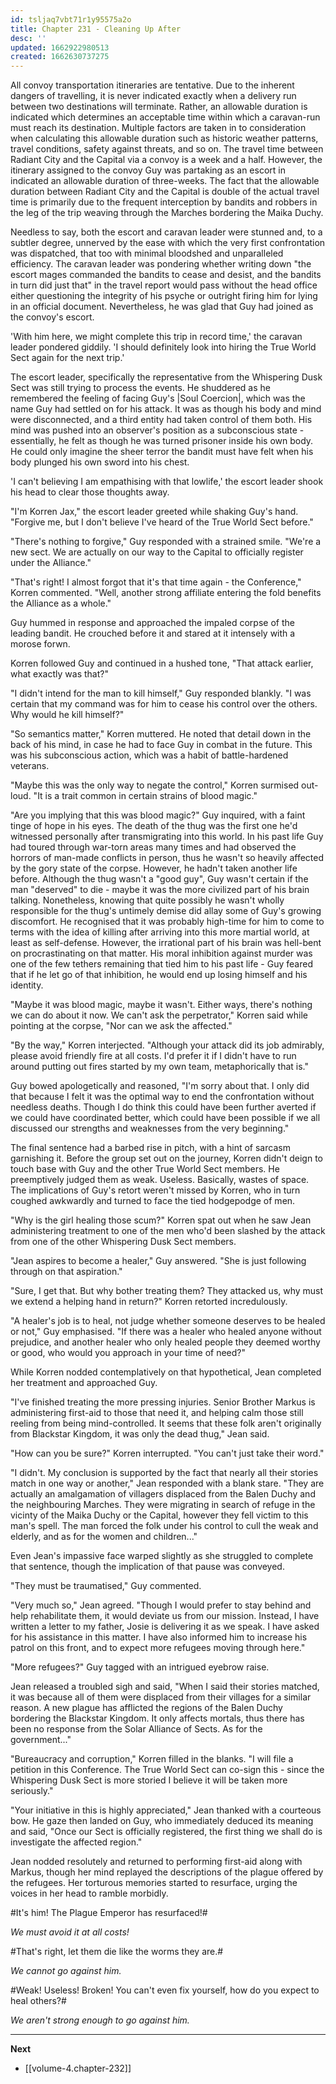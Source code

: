 ```yaml
---
id: tsljaq7vbt71r1y95575a2o
title: Chapter 231 - Cleaning Up After
desc: ''
updated: 1662922980513
created: 1662630737275
---
```


All convoy transportation itineraries are tentative. Due to the inherent dangers of travelling, it is never indicated exactly when a delivery run between two destinations will terminate. Rather, an allowable duration is indicated which determines an acceptable time within which a caravan-run must reach its destination. Multiple factors are taken in to consideration when calculating this allowable duration such as historic weather patterns, travel conditions, safety against threats, and so on. The travel time between Radiant City and the Capital via a convoy is a week and a half. However, the itinerary assigned to the convoy Guy was partaking as an escort in indicated an allowable duration of three-weeks. The fact that the allowable duration between Radiant City and the Capital is double of the actual travel time is primarily due to the frequent interception by bandits and robbers in the leg of the trip weaving through the Marches bordering the Maika Duchy.

Needless to say, both the escort and caravan leader were stunned and, to a subtler degree, unnerved by the ease with which the very first confrontation was dispatched, that too with minimal bloodshed and unparalleled efficiency. The caravan leader was pondering whether writing down "the escort mages commanded the bandits to cease and desist, and the bandits in turn did just that" in the travel report would pass without the head office either questioning the integrity of his psyche or outright firing him for lying in an official document. Nevertheless, he was glad that Guy had joined as the convoy's escort.

'With him here, we might complete this trip in record time,' the caravan leader pondered giddily. 'I should definitely look into hiring the True World Sect again for the next trip.'

The escort leader, specifically the representative from the Whispering Dusk Sect was still trying to process the events. He shuddered as he remembered the feeling of facing Guy's |Soul Coercion|, which was the name Guy had settled on for his attack. It was as though his body and mind were disconnected, and a third entity had taken control of them both. His mind was pushed into an observer's position as a subconscious state - essentially, he felt as though he was turned prisoner inside his own body. He could only imagine the sheer terror the bandit must have felt when his body plunged his own sword into his chest.

'I can't believing I am empathising with that lowlife,' the escort leader shook his head to clear those thoughts away.

"I'm Korren Jax," the escort leader greeted while shaking Guy's hand. "Forgive me, but I don't believe I've heard of the True World Sect before."

"There's nothing to forgive," Guy responded with a strained smile. "We're a new sect. We are actually on our way to the Capital to officially register under the Alliance."

"That's right! I almost forgot that it's that time again - the Conference," Korren commented. "Well, another strong affiliate entering the fold benefits the Alliance as a whole."

Guy hummed in response and approached the impaled corpse of the leading bandit. He crouched before it and stared at it intensely with a morose forwn.

Korren followed Guy and continued in a hushed tone, "That attack earlier, what exactly was that?"

"I didn't intend for the man to kill himself," Guy responded blankly. "I was certain that my command was for him to cease his control over the others. Why would he kill himself?"

"So semantics matter," Korren muttered. He noted that detail down in the back of his mind, in case he had to face Guy in combat in the future. This was his subconscious action, which was a habit of battle-hardened veterans.

"Maybe this was the only way to negate the control," Korren surmised out-loud. "It is a trait common in certain strains of blood magic."

"Are you implying that this was blood magic?" Guy inquired, with a faint tinge of hope in his eyes. The death of the thug was the first one he'd witnessed personally after transmigrating into this world. In his past life Guy had toured through war-torn areas many times and had observed the horrors of man-made conflicts in person, thus he wasn't so heavily affected by the gory state of the corpse. However, he hadn't taken another life before. Although the thug wasn't a "good guy", Guy wasn't certain if the man "deserved" to die - maybe it was the more civilized part of his brain talking. Nonetheless, knowing that quite possibly he wasn't wholly responsible for the thug's untimely demise did allay some of Guy's growing discomfort. He recognised that it was probably high-time for him to come to terms with the idea of killing after arriving into this more martial world, at least as self-defense. However, the irrational part of his brain was hell-bent on procrastinating on that matter. His moral inhibition against murder was one of the few tethers remaining that tied him to his past life - Guy feared that if he let go of that inhibition, he would end up losing himself and his identity.

"Maybe it was blood magic, maybe it wasn't. Either ways, there's nothing we can do about it now. We can't ask the perpetrator," Korren said while pointing at the corpse, "Nor can we ask the affected."

"By the way," Korren interjected. "Although your attack did its job admirably, please avoid friendly fire at all costs. I'd prefer it if I didn't have to run around putting out fires started by my own team, metaphorically that is."

Guy bowed apologetically and reasoned, "I'm sorry about that. I only did that because I felt it was the optimal way to end the confrontation without needless deaths. Though I do think this could have been further averted if we could have coordinated better, which could have been possible if we all discussed our strengths and weaknesses from the very beginning."

The final sentence had a barbed rise in pitch, with a hint of sarcasm garnishing it. Before the group set out on the journey, Korren didn't deign to touch base with Guy and the other True World Sect members. He preemptively judged them as weak. Useless. Basically, wastes of space. The implications of Guy's retort weren't missed by Korren, who in turn coughed awkwardly and turned to face the tied hodgepodge of men.

"Why is the girl healing those scum?" Korren spat out when he saw Jean administering treatment to one of the men who'd been slashed by the attack from one of the other Whispering Dusk Sect members.

"Jean aspires to become a healer," Guy answered. "She is just following through on that aspiration."

"Sure, I get that. But why bother treating them? They attacked us, why must we extend a helping hand in return?" Korren retorted incredulously.

"A healer's job is to heal, not judge whether someone deserves to be healed or not," Guy emphasised. "If there was a healer who healed anyone without prejudice, and another healer who only healed people they deemed worthy or good, who would you approach in your time of need?"

While Korren nodded contemplatively on that hypothetical, Jean completed her treatment and approached Guy.

"I've finished treating the more pressing injuries. Senior Brother Markus is administering first-aid to those that need it, and helping calm those still reeling from being mind-controlled. It seems that these folk aren't originally from Blackstar Kingdom, it was only the dead thug," Jean said.

"How can you be sure?" Korren interrupted. "You can't just take their word."

"I didn't. My conclusion is supported by the fact that nearly all their stories match in one way or another," Jean responded with a blank stare. "They are actually an amalgamation of villagers displaced from the Balen Duchy and the neighbouring Marches. They were migrating in search of refuge in the vicinty of the Maika Duchy or the Capital, however they fell victim to this man's spell. The man forced the folk under his control to cull the weak and elderly, and as for the women and children..."

Even Jean's impassive face warped slightly as she struggled to complete that sentence, though the implication of that pause was conveyed.

"They must be traumatised," Guy commented.

"Very much so," Jean agreed. "Though I would prefer to stay behind and help rehabilitate them, it would deviate us from our mission. Instead, I have written a letter to my father, Josie is delivering it as we speak. I have asked for his assistance in this matter. I have also informed him to increase his patrol on this front, and to expect more refugees moving through here."

"More refugees?" Guy tagged with an intrigued eyebrow raise.

Jean released a troubled sigh and said, "When I said their stories matched, it was because all of them were displaced from their villages for a similar reason. A new plague has afflicted the regions of the Balen Duchy bordering the Blackstar Kingdom. It only affects mortals, thus there has been no response from the Solar Alliance of Sects. As for the government..."

"Bureaucracy and corruption," Korren filled in the blanks. "I will file a petition in this Conference. The True World Sect can co-sign this - since the Whispering Dusk Sect is more storied I believe it will be taken more seriously."

"Your initiative in this is highly appreciated," Jean thanked with a courteous bow. He gaze then landed on Guy, who immediately deduced its meaning and said, "Once our Sect is officially registered, the first thing we shall do is investigate the affected region."

Jean nodded resolutely and returned to performing first-aid along with Markus, though her mind replayed the descriptions of the plague offered by the refugees. Her torturous memories started to resurface, urging the voices in her head to ramble morbidly.

#It's him! The Plague Emperor has resurfaced!#

*We must avoid it at all costs!*

#That's right, let them die like the worms they are.#

*We cannot go against him.*

#Weak! Useless! Broken! You can't even fix yourself, how do you expect to heal others?#

*We aren't strong enough to go against him.*

____

**Next**
* [[volume-4.chapter-232]]